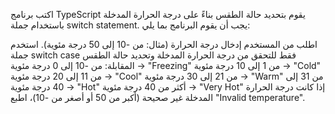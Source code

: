 اكتب برنامج TypeScript يقوم بتحديد حالة الطقس بناءً على درجة الحرارة المدخلة باستخدام جملة switch statement. يجب أن يقوم البرنامج بما يلي:

اطلب من المستخدم إدخال درجة الحرارة (مثال: من -10 إلى 50 درجة مئوية).
استخدم جملة switch case فقط للتحقق من درجة الحرارة المدخلة وتحديد حالة الطقس المقابلة:
من -10 إلى 0 درجة مئوية → "Freezing"
من 1 إلى 10 درجة مئوية → "Cold"
من 11 إلى 20 درجة مئوية → "Cool"
من 21 إلى 30 درجة مئوية → "Warm"
من 31 إلى 40 درجة مئوية → "Hot"
أكثر من 40 درجة مئوية → "Very Hot"
إذا كانت درجة الحرارة المدخلة غير صحيحة (أكبر من 50 أو أصغر من -10)، اطبع "Invalid temperature".